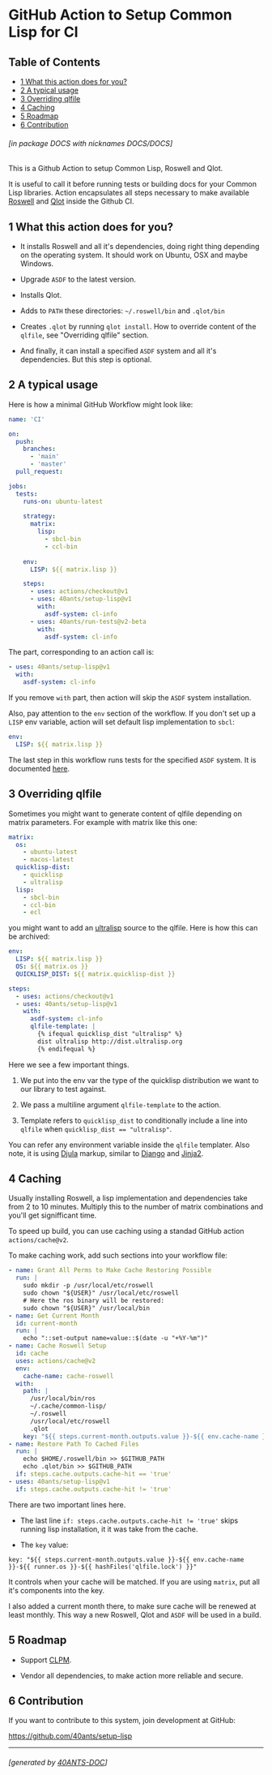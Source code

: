 <a id='x-28DOCS-3A-40INDEX-2040ANTS-DOC-2FLOCATIVES-3ASECTION-29'></a>

# GitHub Action to Setup Common Lisp for CI

## Table of Contents

- [1 What this action does for you?][a4be]
- [2 A typical usage][3b34]
- [3 Overriding qlfile][8d79]
- [4 Caching][5f3e]
- [5 Roadmap][0187]
- [6 Contribution][e0ca]

###### \[in package DOCS with nicknames DOCS/DOCS\]
This is a Github Action to setup Common Lisp, Roswell and Qlot.

It is useful to call it before running tests or building docs
for your Common Lisp libraries. Action encapsulates all steps
necessary to make available [Roswell](https://github.com/roswell/roswell)
and [Qlot](https://github.com/fukamachi/qlot) inside the Github CI.

<a id='x-28DOCS-3A-40FEATURES-2040ANTS-DOC-2FLOCATIVES-3ASECTION-29'></a>

## 1 What this action does for you?

- It installs Roswell and all it's dependencies, doing right thing depending on
  the operating system. It should work on Ubuntu, OSX and maybe Windows.

- Upgrade `ASDF` to the latest version.

- Installs Qlot.

- Adds to `PATH` these directories: `~/.roswell/bin` and `.qlot/bin`

- Creates `.qlot` by running `qlot install`. How to override content of the
  `qlfile`, see "Overriding qlfile" section.

- And finally, it can install a specified `ASDF` system and all it's dependencies.
  But this step is optional.


<a id='x-28DOCS-3A-40TYPICAL-USAGE-2040ANTS-DOC-2FLOCATIVES-3ASECTION-29'></a>

## 2 A typical usage

Here is how a minimal GitHub Workflow might look like:

```yaml
name: 'CI'

on:
  push:
    branches:
      - 'main'
      - 'master'
  pull_request:

jobs:
  tests:
    runs-on: ubuntu-latest
    
    strategy:
      matrix:
        lisp:
          - sbcl-bin
          - ccl-bin
          
    env:
      LISP: ${{ matrix.lisp }}

    steps:
      - uses: actions/checkout@v1
      - uses: 40ants/setup-lisp@v1
        with:
          asdf-system: cl-info
      - uses: 40ants/run-tests@v2-beta
        with:
          asdf-system: cl-info
```

The part, corresponding to an action call is:

```yaml
- uses: 40ants/setup-lisp@v1
  with:
    asdf-system: cl-info
```

If you remove `with` part, then action will skip the `ASDF` system
installation.

Also, pay attention to the `env` section of the workflow. If you don't
set up a `LISP` env variable, action will set default lisp implementation
to `sbcl`:

```yaml
env:
  LISP: ${{ matrix.lisp }}
```

The last step in this workflow runs tests for the specified `ASDF`
system. It is documented [here](https://40ants.com/run-tests).

<a id='x-28DOCS-3A-40QL-FILE-2040ANTS-DOC-2FLOCATIVES-3ASECTION-29'></a>

## 3 Overriding qlfile

Sometimes you might want to generate content of qlfile
depending on matrix parameters. For example with matrix like this one:

```yaml
matrix:
  os:
    - ubuntu-latest
    - macos-latest
  quicklisp-dist:
    - quicklisp
    - ultralisp
  lisp:
    - sbcl-bin
    - ccl-bin
    - ecl
```

you might want to add an [ultralisp](https://ultralisp.org) source
to the qlfile. Here is how this can be archived:

```yaml
env:
  LISP: ${{ matrix.lisp }}
  OS: ${{ matrix.os }}
  QUICKLISP_DIST: ${{ matrix.quicklisp-dist }}

steps:
  - uses: actions/checkout@v1
  - uses: 40ants/setup-lisp@v1
    with:
      asdf-system: cl-info
      qlfile-template: |
        {% ifequal quicklisp_dist "ultralisp" %}
        dist ultralisp http://dist.ultralisp.org
        {% endifequal %}
```

Here we see a few important things.

1. We put into the env var the type of the quicklisp distribution we want to
   our library to test against.

2. We pass a multiline argument `qlfile-template` to the action.

3. Template refers to `quicklisp_dist` to conditionally include a line
   into `qlfile` when `quicklisp_dist == "ultralisp"`.

You can refer any environment variable inside the `qlfile` templater.
Also note, it is using [Djula](https://github.com/mmontone/djula)
markup, similar to [Django](https://docs.djangoproject.com/en/3.1/topics/templates/)
and [Jinja2](https://jinja.palletsprojects.com/).

<a id='x-28DOCS-3A-40CACHING-2040ANTS-DOC-2FLOCATIVES-3ASECTION-29'></a>

## 4 Caching

Usually installing Roswell, a lisp implementation and dependencies
take from 2 to 10 minutes. Multiply this to the number of
matrix combinations and you'll get signifficant time.

To speed up build, you can use caching using a standad GitHub action `actions/cache@v2`.

To make caching work, add such sections into your workflow file:

```yaml
- name: Grant All Perms to Make Cache Restoring Possible
  run: |
    sudo mkdir -p /usr/local/etc/roswell
    sudo chown "${USER}" /usr/local/etc/roswell
    # Here the ros binary will be restored:
    sudo chown "${USER}" /usr/local/bin
- name: Get Current Month
  id: current-month
  run: |
    echo "::set-output name=value::$(date -u "+%Y-%m")"
- name: Cache Roswell Setup
  id: cache
  uses: actions/cache@v2
  env:
    cache-name: cache-roswell
  with:
    path: |
      /usr/local/bin/ros
      ~/.cache/common-lisp/
      ~/.roswell
      /usr/local/etc/roswell
      .qlot
    key: "${{ steps.current-month.outputs.value }}-${{ env.cache-name }}-${{ runner.os }}-${{ hashFiles('qlfile.lock') }}"
- name: Restore Path To Cached Files
  run: |
    echo $HOME/.roswell/bin >> $GITHUB_PATH
    echo .qlot/bin >> $GITHUB_PATH
  if: steps.cache.outputs.cache-hit == 'true'
- uses: 40ants/setup-lisp@v1
  if: steps.cache.outputs.cache-hit != 'true'
```

There are two important lines here.

- The last line `if: steps.cache.outputs.cache-hit != 'true'` skips
  running lisp installation, it it was take from the cache.

- The `key` value:

`
  key: "${{ steps.current-month.outputs.value }}-${{ env.cache-name }}-${{ runner.os }}-${{ hashFiles('qlfile.lock') }}"
`

It controls when your cache will be matched. If you are using `matrix`, put all it's components
  into the key.

  I also added a current month there, to make sure cache will be renewed at least monthly.
  This way a new Roswell, Qlot and `ASDF` will be used in a build.

<a id='x-28DOCS-3A-40ROADMAP-2040ANTS-DOC-2FLOCATIVES-3ASECTION-29'></a>

## 5 Roadmap

- Support [CLPM](https://gitlab.common-lisp.net/clpm/clpm).

- Vendor all dependencies, to make action more reliable and secure.


<a id='x-28DOCS-3A-40CONTRIBUTION-2040ANTS-DOC-2FLOCATIVES-3ASECTION-29'></a>

## 6 Contribution

If you want to contribute to this system, join development at GitHub:

<https://github.com/40ants/setup-lisp>

  [0187]: #x-28DOCS-3A-40ROADMAP-2040ANTS-DOC-2FLOCATIVES-3ASECTION-29 "Roadmap"
  [3b34]: #x-28DOCS-3A-40TYPICAL-USAGE-2040ANTS-DOC-2FLOCATIVES-3ASECTION-29 "A typical usage"
  [5f3e]: #x-28DOCS-3A-40CACHING-2040ANTS-DOC-2FLOCATIVES-3ASECTION-29 "Caching"
  [8d79]: #x-28DOCS-3A-40QL-FILE-2040ANTS-DOC-2FLOCATIVES-3ASECTION-29 "Overriding qlfile"
  [a4be]: #x-28DOCS-3A-40FEATURES-2040ANTS-DOC-2FLOCATIVES-3ASECTION-29 "What this action does for you?"
  [e0ca]: #x-28DOCS-3A-40CONTRIBUTION-2040ANTS-DOC-2FLOCATIVES-3ASECTION-29 "Contribution"

* * *
###### \[generated by [40ANTS-DOC](https://40ants.com/doc)\]

